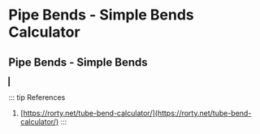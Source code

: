 <script setup>
  import CalcEmbeder from '../components/calc-embeder.vue'

  const calc0Data = {
    title: 'Pipe Bends - Simple Bends', 
    calcUrl: 'c-20220920.030224432-e3d-0e742d-5f8870' 
  }
  
</script>

# Pipe Bends - Simple Bends Calculator

## Pipe Bends - Simple Bends
<CalcEmbeder :calcData="calc0Data"
  width="100%" :iframeHeight="1060" style="border:1px solid black;">
</CalcEmbeder>

::: tip References
1. [https://rorty.net/tube-bend-calculator/](https://rorty.net/tube-bend-calculator/)
:::
